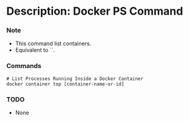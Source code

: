 # Description: Docker PS Command

### Note
* This command list containers.
* Equivalent to ``.

### Commands
```
# List Processes Running Inside a Docker Container
docker container top [container-name-or-id]
```

### TODO
* None
